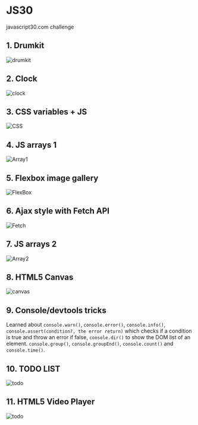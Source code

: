 # JS30
javascript30.com challenge

## 1. Drumkit
![drumkit](https://github.com/antonynyt/JS30/blob/master/01_drumkit/capture.png?raw=true)

## 2. Clock
![clock](https://github.com/antonynyt/JS30/blob/master/02_clock/capture.png?raw=true)

## 3. CSS variables + JS
![CSS](https://github.com/antonynyt/JS30/blob/master/03_css-variables/capture.png?raw=true)

## 4. JS arrays 1
![Array1](https://github.com/antonynyt/JS30/blob/master/04_array-cardio-1/capture.png?raw=true)

## 5. Flexbox image gallery
![FlexBox](https://github.com/antonynyt/JS30/blob/master/05_flex-img-gallery/capture.png?raw=true)

## 6. Ajax style with Fetch API
![Fetch](https://github.com/antonynyt/JS30/blob/master/06_ajax-style/capture.png?raw=true)

## 7. JS arrays 2
![Array2](https://github.com/antonynyt/JS30/blob/master/07_array-cardio-2/capture.png?raw=true)

## 8. HTML5 Canvas
![canvas](https://github.com/antonynyt/JS30/blob/master/08_html5-canvas/capture.png?raw=true)

## 9. Console/devtools tricks
Learned about `console.warn()`, `console.error()`, `console.info()`, `console.assert(condition?, the error return)` which checks if a condition is true and throw an error if false, `console.dir()` to show the DOM list of an element. `console.group()`, `console.groupEnd()`, `console.count()` and `console.time()`.

## 10. TODO LIST
![todo](https://github.com/antonynyt/JS30/blob/master/10_shift-todo/capture2.png?raw=true)

## 11. HTML5 Video Player
![todo](https://github.com/antonynyt/JS30/blob/master/11_html-video-player/capture.png?raw=true)